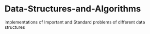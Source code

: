 # Data-Structures-and-Algorithms
implementations of Important and Standard  problems of different data structures
